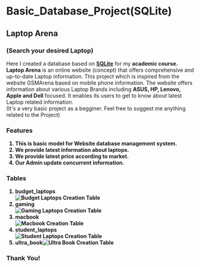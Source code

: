 # Basic_Database_Project(SQLite)
<body>
<h2>Laptop Arena</h2><h3>(Search your desired Laptop)</h3><p>
  
 Here I created a database based on <strong><a href="https://www.db-book.com/db7/university-lab-dir/sqljs.html">SQLite</a></strong> for my <strong>academic course.</strong><br>
<strong>Laptop Arena</strong> is an online website (concept) that offers comprehensive and up-to-date Laptop information. This project which is inspired from the website GSMArena based on mobile phone information. The website offers information about various Laptop Brands including <strong>ASUS, HP, Lenovo, Apple and Dell</strong> focused. It enables its users to get to know about latest Laptop related information.
 <br>(It's a very basic project as a begginer. Feel free to suggest me anything related to the Project)
  <h3><strong>Features</stronf></h3>
    <ol>
      <li>This is basic model for Website database management system.</li>
      <li>We provide latest information about laptops.</li>
      <li>We provide latest price according to market.</li>
      <li>Our Admin update concurrent information.</li>
    </ol>
  
  <h3><strong>Tables</strong></h3>
  <ol>
    <li>budget_laptops<br><img src="https://i.postimg.cc/z3ZGLQnr/image.png" alt="Budget Laptops Creation Table"</li>
    <li>gaming<br><img src="https://i.postimg.cc/V6t6Y1CR/image.png" alt="Gaming Laptops Creation Table"></li>
    <li>macbook<br><img src="https://i.postimg.cc/c4xszfXT/image.png" alt="Macbook Creation Table"></li>
    <li>student_laptops<br><img src="https://i.postimg.cc/tCMLz6fs/image.png" alt="Student Laptops Creation Table"></li>
    <li>ultra_book<img src="https://i.postimg.cc/CM6Pyg4t/image.png" alt="Ultra Book Creation Table"></li>
  </ol>
  <h3>Thank You!</h3>
  
  </p>
</body>
